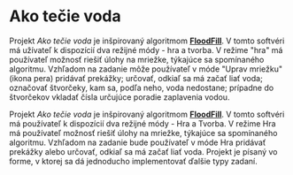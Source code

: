 # Ako tečie voda

Projekt _Ako tečie voda_ je inšpirovaný algoritmom [**FloodFill**](https://en.wikipedia.org/wiki/Flood_fill). V tomto softvéri má užívateľ k dispozícií dva režijné módy - hra a tvorba. V režime "hra" má používateľ možnosť riešiť úlohy na mriežke, týkajúce sa spomínaného algoritmu. Vzhľadom na zadanie môže používateľ v móde "Uprav mriežku" (ikona pera) pridávať prekážky; určovať, odkiaľ sa má začať liať voda; označovať štvorčeky, kam sa, podľa neho, voda nedostane; prípadne do štvorčekov vkladať čísla určujúce poradie zaplavenia vodou.

Projekt _Ako tečie voda_ je inšpirovaný algoritmom [**FloodFill**](https://en.wikipedia.org/wiki/Flood_fill). V tomto softvéri má používateľ k dispozícií dva režijné módy - Hra a Tvorba. V režime Hra má používateľ možnosť riešiť úlohy na mriežke, týkajúce sa spomínaného algoritmu. Vzhľadom na zadanie bude používateľ v móde Hra pridávať prekážky alebo určovať, odkiaľ sa má začať liať voda. Projekt je písaný vo forme, v ktorej sa dá jednoducho implementovať ďalšie typy zadaní.
